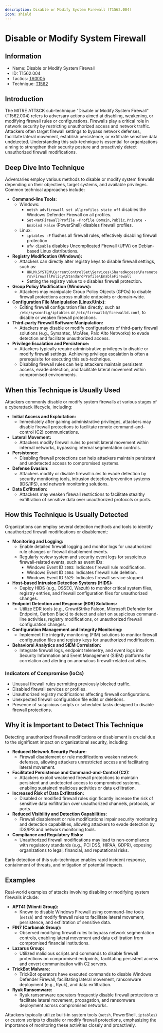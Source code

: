 ```yaml
---
description: Disable or Modify System Firewall [T1562.004]
icon: shield
---
```


# Disable or Modify System Firewall

## Information

* Name: Disable or Modify System Firewall
* ID: T1562.004
* Tactics: [TA0005](../)
* Technique: [T1562](./)

## Introduction

The MITRE ATT\&CK sub-technique "Disable or Modify System Firewall" (T1562.004) refers to adversary actions aimed at disabling, weakening, or modifying firewall rules or configurations. Firewalls play a critical role in network security by restricting unauthorized access and network traffic. Attackers often target firewall settings to bypass network defenses, facilitate lateral movement, establish persistence, or exfiltrate sensitive data undetected. Understanding this sub-technique is essential for organizations aiming to strengthen their security posture and proactively detect unauthorized firewall modifications.

## Deep Dive Into Technique

Adversaries employ various methods to disable or modify system firewalls depending on their objectives, target systems, and available privileges. Common technical approaches include:

* **Command-line Tools:**
  * Windows:
    * `netsh advfirewall set allprofiles state off` disables the Windows Defender Firewall on all profiles.
    * `Set-NetFirewallProfile -Profile Domain,Public,Private -Enabled False` (PowerShell) disables firewall profiles.
  * Linux:
    * `iptables -F` flushes all firewall rules, effectively disabling firewall protection.
    * `ufw disable` disables Uncomplicated Firewall (UFW) on Debian-based Linux distributions.
* **Registry Modification (Windows):**
  * Attackers can directly alter registry keys to disable firewall settings, such as:
    * `HKLM\SYSTEM\CurrentControlSet\Services\SharedAccess\Parameters\FirewallPolicy\StandardProfile\EnableFirewall`
    * Setting the registry value to `0` disables firewall protection.
* **Group Policy Modification (Windows):**
  * Attackers may manipulate Group Policy Objects (GPOs) to disable firewall protections across multiple endpoints or domain-wide.
* **Configuration File Manipulation (Linux/Unix):**
  * Editing firewall configuration files directly, such as `/etc/sysconfig/iptables` or `/etc/firewalld/firewalld.conf`, to disable or weaken firewall protections.
* **Third-party Firewall Software Manipulation:**
  * Attackers may disable or modify configurations of third-party firewall solutions (e.g., Symantec, McAfee, Palo Alto Networks) to evade detection and facilitate unauthorized access.
* **Privilege Escalation and Persistence:**
  * Attackers typically require administrative privileges to disable or modify firewall settings. Achieving privilege escalation is often a prerequisite for executing this sub-technique.
  * Disabling firewall rules can help attackers maintain persistent access, evade detection, and facilitate lateral movement within compromised environments.

## When this Technique is Usually Used

Attackers commonly disable or modify system firewalls at various stages of a cyberattack lifecycle, including:

* **Initial Access and Exploitation:**
  * Immediately after gaining administrative privileges, attackers may disable firewall protections to facilitate remote command-and-control (C2) communications.
* **Lateral Movement:**
  * Attackers modify firewall rules to permit lateral movement within internal networks, bypassing internal segmentation controls.
* **Persistence:**
  * Disabling firewall protections can help attackers maintain persistent and undetected access to compromised systems.
* **Defense Evasion:**
  * Attackers modify or disable firewall rules to evade detection by security monitoring tools, intrusion detection/prevention systems (IDS/IPS), and network monitoring solutions.
* **Data Exfiltration:**
  * Attackers may weaken firewall restrictions to facilitate stealthy exfiltration of sensitive data over unauthorized protocols or ports.

## How this Technique is Usually Detected

Organizations can employ several detection methods and tools to identify unauthorized firewall modifications or disablement:

* **Monitoring and Logging:**
  * Enable detailed firewall logging and monitor logs for unauthorized rule changes or firewall disablement events.
  * Regularly review system and security event logs for suspicious firewall-related events, such as event IDs:
    * Windows Event ID `2003`: Indicates firewall rule modification.
    * Windows Event ID `2004`: Indicates firewall rule deletion.
    * Windows Event ID `5025`: Indicates firewall service stopped.
* **Host-based Intrusion Detection Systems (HIDS):**
  * Deploy HIDS (e.g., OSSEC, Wazuh) to monitor critical system files, registry entries, and firewall configuration files for unauthorized changes.
* **Endpoint Detection and Response (EDR) Solutions:**
  * Utilize EDR tools (e.g., CrowdStrike Falcon, Microsoft Defender for Endpoint, Carbon Black) to detect and alert on suspicious command-line activities, registry modifications, or unauthorized firewall configuration changes.
* **Configuration Management and Integrity Monitoring:**
  * Implement file integrity monitoring (FIM) solutions to monitor firewall configuration files and registry keys for unauthorized modifications.
* **Behavioral Analytics and SIEM Correlation:**
  * Integrate firewall logs, endpoint telemetry, and event logs into Security Information and Event Management (SIEM) platforms for correlation and alerting on anomalous firewall-related activities.

### Indicators of Compromise (IoCs)

* Unusual firewall rules permitting previously blocked traffic.
* Disabled firewall services or profiles.
* Unauthorized registry modifications affecting firewall configurations.
* Unexpected firewall configuration file edits or deletions.
* Presence of suspicious scripts or scheduled tasks designed to disable firewall protections.

## Why it is Important to Detect This Technique

Detecting unauthorized firewall modifications or disablement is crucial due to the significant impact on organizational security, including:

* **Reduced Network Security Posture:**
  * Firewall disablement or rule modifications weaken network defenses, allowing attackers unrestricted access and facilitating lateral movement.
* **Facilitated Persistence and Command-and-Control (C2):**
  * Attackers exploit weakened firewall protections to maintain persistent and undetected access to compromised systems, enabling sustained malicious activities or data exfiltration.
* **Increased Risk of Data Exfiltration:**
  * Disabled or modified firewall rules significantly increase the risk of sensitive data exfiltration over unauthorized channels, protocols, or ports.
* **Reduced Visibility and Detection Capabilities:**
  * Firewall disablement or rule modifications impair security monitoring and detection capabilities, allowing attackers to evade detection by IDS/IPS and network monitoring tools.
* **Compliance and Regulatory Risks:**
  * Unauthorized firewall modifications may lead to non-compliance with regulatory standards (e.g., PCI DSS, HIPAA, GDPR), exposing organizations to legal, financial, and reputational risks.

Early detection of this sub-technique enables rapid incident response, containment of threats, and mitigation of potential impacts.

## Examples

Real-world examples of attacks involving disabling or modifying system firewalls include:

* **APT41 (Winnti Group):**
  * Known to disable Windows Firewall using command-line tools (`netsh`) and modify firewall rules to facilitate lateral movement, persistence, and exfiltration of sensitive data.
* **FIN7 (Carbanak Group):**
  * Observed modifying firewall rules to bypass network segmentation controls, enabling lateral movement and data exfiltration from compromised financial institutions.
* **Lazarus Group:**
  * Utilized malicious scripts and commands to disable firewall protections on compromised endpoints, facilitating persistent access and covert communication with C2 servers.
* **TrickBot Malware:**
  * TrickBot operators have executed commands to disable Windows Defender Firewall, facilitating lateral movement, ransomware deployment (e.g., Ryuk), and data exfiltration.
* **Ryuk Ransomware:**
  * Ryuk ransomware operators frequently disable firewall protections to facilitate lateral movement, propagation, and ransomware deployment across compromised networks.

Attackers typically utilize built-in system tools (`netsh`, PowerShell, `iptables`) or custom scripts to disable or modify firewall protections, emphasizing the importance of monitoring these activities closely and proactively.
